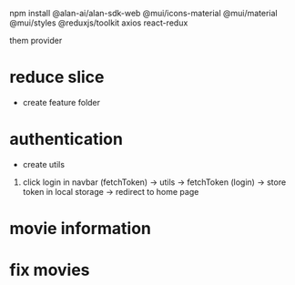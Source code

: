npm install @alan-ai/alan-sdk-web @mui/icons-material @mui/material @mui/styles @reduxjs/toolkit axios react-redux

them provider

# reduce slice

- create feature folder

# authentication

- create utils

1. click login in navbar (fetchToken) -> utils -> fetchToken (login) -> store token in local storage -> redirect to home page

# movie information

# fix movies
